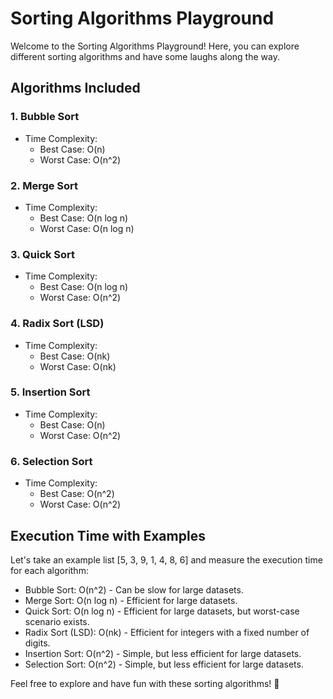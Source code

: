 # Sorting Algorithms Playground

Welcome to the Sorting Algorithms Playground! Here, you can explore different sorting algorithms and have some laughs along the way.

## Algorithms Included

### 1. Bubble Sort

- Time Complexity:
  - Best Case: O(n)
  - Worst Case: O(n^2)

### 2. Merge Sort

- Time Complexity:
  - Best Case: O(n log n)
  - Worst Case: O(n log n)

### 3. Quick Sort

- Time Complexity:
  - Best Case: O(n log n)
  - Worst Case: O(n^2)

### 4. Radix Sort (LSD)

- Time Complexity:
  - Best Case: O(nk)
  - Worst Case: O(nk)

### 5. Insertion Sort

- Time Complexity:
  - Best Case: O(n)
  - Worst Case: O(n^2)

### 6. Selection Sort

- Time Complexity:
  - Best Case: O(n^2)
  - Worst Case: O(n^2)

## Execution Time with Examples

Let's take an example list [5, 3, 9, 1, 4, 8, 6] and measure the execution time for each algorithm:

- Bubble Sort: O(n^2) - Can be slow for large datasets.
- Merge Sort: O(n log n) - Efficient for large datasets.
- Quick Sort: O(n log n) - Efficient for large datasets, but worst-case scenario exists.
- Radix Sort (LSD): O(nk) - Efficient for integers with a fixed number of digits.
- Insertion Sort: O(n^2) - Simple, but less efficient for large datasets.
- Selection Sort: O(n^2) - Simple, but less efficient for large datasets.

Feel free to explore and have fun with these sorting algorithms! 🚀
